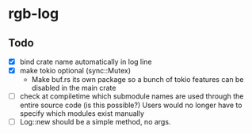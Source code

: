 # rgb-log

## Todo

- [x] bind crate name automatically in log line
- [x] make tokio optional (sync::Mutex)
  - Make buf.rs its own package so a bunch of tokio features can be disabled in the main crate
- [ ] check at compiletime which submodule names are used through the entire source code (is this possible?) Users would no longer have to specify which modules exist manually
- [ ] Log::new should be a simple method, no args.
